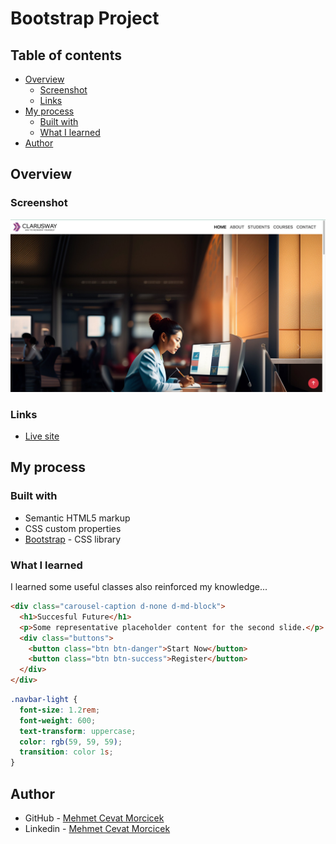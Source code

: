 # Bootstrap Project

## Table of contents

- [Overview](#overview)
  - [Screenshot](#screenshot)
  - [Links](#links)
- [My process](#my-process)
  - [Built with](#built-with)
  - [What I learned](#what-i-learned)
- [Author](#author)

## Overview

### Screenshot

![](./img/screenshot.png)

### Links

- [Live site](https://morcicek.github.io/Bootstrap-Project/)

## My process

### Built with

- Semantic HTML5 markup
- CSS custom properties
- [Bootstrap](https://getbootstrap.com/) - CSS library

### What I learned

I learned some useful classes also reinforced my knowledge...

```html
<div class="carousel-caption d-none d-md-block">
  <h1>Succesful Future</h1>
  <p>Some representative placeholder content for the second slide.</p>
  <div class="buttons">
    <button class="btn btn-danger">Start Now</button>
    <button class="btn btn-success">Register</button>
  </div>
</div>
```

```css
.navbar-light {
  font-size: 1.2rem;
  font-weight: 600;
  text-transform: uppercase;
  color: rgb(59, 59, 59);
  transition: color 1s;
}
```

## Author

- GitHub - [Mehmet Cevat Morcicek](https://github.com/morcicek)
- Linkedin - [Mehmet Cevat Morcicek](https://www.frontendmentor.io/profile/yourusername)
